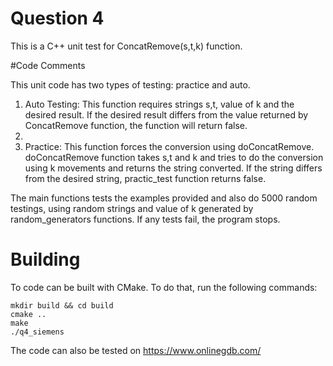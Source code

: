 # Question 4

This is a C++ unit test for ConcatRemove(s,t,k) function.

#Code Comments

This unit code has two types of testing: practice and auto.

1. Auto Testing: This function requires strings s,t, value of k and the desired result. If the desired result differs from the value returned by ConcatRemove function, the function will return false.
2. 
3. Practice: This function forces the conversion using doConcatRemove. doConcatRemove function takes s,t and k and tries to do the conversion using k movements and returns the string converted. If the string differs from the desired string, practic_test function returns false.

The main functions tests the examples provided and also do 5000 random testings, using random strings and value of k generated by random_generators functions. If any tests fail, the program stops.

# Building

To code can be built with CMake. To do that, run the following commands:

```
mkdir build && cd build
cmake ..
make
./q4_siemens
```

The code can also be tested on https://www.onlinegdb.com/
